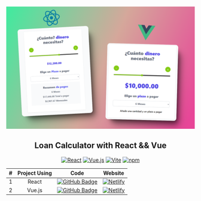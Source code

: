 <div align="center">

  ![banner](./banner.png)

  ## Loan Calculator with React && Vue 

  [![React](https://img.shields.io/badge/React-%2320232a.svg?logo=react&logoColor=%2361DAFB)](#)
  [![Vue.js](https://img.shields.io/badge/Vue.js-4FC08D?logo=vuedotjs&logoColor=fff)](#)
  [![Vite](https://img.shields.io/badge/Vite-646CFF?logo=vite&logoColor=fff)](#)
  [![npm](https://img.shields.io/badge/npm-CB3837?logo=npm&logoColor=fff)](#)

</div>

|   #  | Project Using | Code | Website | 
| :----: | :-------: | :----: | :-------: |
|   1  |  React  | [![GitHub Badge](https://img.shields.io/badge/Código-181717?logo=github&logoColor=fff&style=flat-square)](https://github.com/Doisaac/loan-calculator/tree/main/01-loan-calculator-react)  |  [![Netlify](https://img.shields.io/badge/netlify-%23000000.svg?style=for-the-badge&logo=netlify&logoColor=#00C7B7)](https://loan-calculator-react-dois.netlify.app/) |
|   2  |  Vue.js  | [![GitHub Badge](https://img.shields.io/badge/Código-181717?logo=github&logoColor=fff&style=flat-square)](https://github.com/Doisaac/loan-calculator/tree/main/02-loan-calculator-vue)  |  [![Netlify](https://img.shields.io/badge/netlify-%23000000.svg?style=for-the-badge&logo=netlify&logoColor=#00C7B7)](https://loan-calculator-vue-dois.netlify.app/) |
